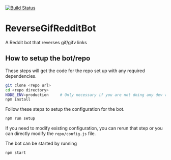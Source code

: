 [![Build Status](https://travis-ci.org/lobabob/ReverseGifRedditBot.svg?branch=master)](https://travis-ci.org/lobabob/ReverseGifRedditBot)
# ReverseGifRedditBot

A Reddit bot that reverses gif/gifv links

## How to setup the bot/repo

These steps will get the code for the repo set up with any required dependencies.

```bash
git clone <repo url>
cd <repo directory>
NODE_ENV=production     # Only necessary if you are not doing any dev work
npm install
```

Follow these steps to setup the configuration for the bot.

```bash
npm run setup
```

If you need to modify existing configuration, you can rerun that step or you can directly modify the `repo/config.js` file.

The bot can be started by running

```bash
npm start
```
